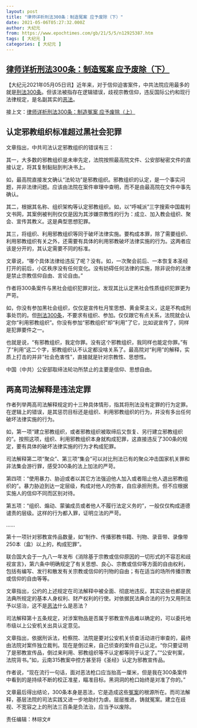 ```yaml
---
layout: post
title: "律师详析刑法300条：制造冤案 应予废除（下）"
date: 2021-05-06T05:27:32.000Z
author: 大纪元
from: https://www.epochtimes.com/gb/21/5/5/n12925387.htm
tags: [ 大纪元 ]
categories: [ 大纪元 ]
---
```

<!--1620278852000-->
[律师详析刑法300条：制造冤案 应予废除（下）](https://www.epochtimes.com/gb/21/5/5/n12925387.htm)
------

<div>
<p>【大纪元2021年05月05日讯】近年来，对于信仰迫害案件，中共法院应用最多的就是<a href="https://www.epochtimes.com/gb/tag/%E5%88%91%E6%B3%95300%E6%9D%A1.html">刑法300条</a>。但该法被指存在逻辑错误，歧视宗教信仰，违反国际公约和现行法律规定，是名副其实的<a href="https://www.epochtimes.com/gb/tag/%E6%81%B6%E6%B3%95.html">恶法</a>。</p><p class="p3">接上文：<a href="https://www.epochtimes.com/gb/21/5/5/n12924988.htm&quot;" target="_blank" rel="noopener noreferrer">律师详析刑法300条：制造冤案 应予废除（上）</a></p><h2>认定邪教组织标准超过黑社会犯罪</h2><p>文章指出，中共司法认定邪教组织的错误有三：</p><p>其一，大多数的邪教组织是未审先定，法院按照最高院文件、公安部秘密文件的直接认定，将其复制黏贴到判决书上。</p><p>如，最高院直接发文确认“法轮功”是邪教组织。邪教组织的认定，是一个事实问题，并非法律问题。应该由法院在案件审理中查明，而不是由最高院在文件中事先确认。</p><p>其二，根据其名称、组织架构等认定邪教组织。如，以“呼喊派”三字搜索中国裁判文书网，其案例被判刑仅仅是因为其涉嫌宗教性的行为：成立、加入教会组织、聚会、宣传其教义。这是典型思想犯罪。</p><p>其三，将组织、利用邪教组织等同于破坏法律实施。要构成本罪，除了需要组织、利用邪教组织有关之外，还需要有具体的利用邪教破坏法律实施的行为。这两者应该是分开的，其认定需要不同的标准。</p><p>文章说，“哪个具体法律给违反了呢？没有。如，一次聚会前后、一本恢复本圣经打开的前后，小区秩序没有任何变化。没有妨碍任何法律的实施，除非说你的法律是禁止宗教信仰自由、言论自由。”</p><p>作者将300条案件与黑社会组织犯罪对比，发现其比认定黑社会性质组织犯罪更为严苛。</p><p>如，你没有参加黑社会组织，仅仅是宣传杜月笙思想、黄金荣主义，这是不构成刑事处罚的。但<a href="https://www.epochtimes.com/gb/tag/%E5%88%91%E6%B3%95300%E6%9D%A1.html">刑法300条</a>，不要求有组织、参加。仅仅跟它有点关系，法院就会认定你“利用邪教组织”。你没有参加“邪教组织”却“利用”了它，比如说宣传了，同样是犯罪要件之一。</p><p>也就是说，“有邪教组织，我定你罪。没有这个邪教组织，我同样也能定你罪。”有了“利用”这二个字，邪教组织认不认定都没啥关系了。最高院对“利用”的解释，实质上打击的并非“社会危害性”，直接就是针对宗教性、思想性。</p><p>中国（中共）公安部取缔法轮功所禁止的主要是信仰、思想自由。</p><h2>两高司法解释是违法定罪</h2><p>作者列举两高司法解释规定的十三种具体情形，指其将刑法没有定罪的行为定罪。在逻辑上的错误，是其惩罚目标还是组织、利用邪教组织的行为，并没有多出任何破坏法律实施的行为。</p><p>如，第一项“建立邪教组织，或者邪教组织被取缔后又恢复、另行建立邪教组织的”。按照这项，组织、利用邪教组织本身就构成犯罪，这直接违反了300条的规定，要有具体的破坏法律实施的行为才构成犯罪。</p><p>司法解释第二项“聚众”、第三项“集会”可以对比刑法已有的聚众冲击国家机关罪和非法集会游行罪，感受300条的法上加法的严苛。</p><p>第四项：“使用暴力、胁迫或者以其它方法强迫他人加入或者阻止他人退出邪教组织的”。暴力胁迫到达一定层级，构成对他人的伤害，自应承担刑责。但不应根据实施人的信仰不同而区别对待。</p><p>第五项：“组织、煽动、蒙骗成员或者他人不履行法定义务的”，一般仅仅构成道德谴责的层级。这样的行为都入罪，证明立法的严苛。</p><p>……</p><p>第十一项针对邪教宣传品数量，如“制作、传播邪教书籍、刊物、录音带、录像带250本（盒）以上的，构成犯罪”。</p><p>联合国大会于一九八一年发布《消除基于宗教或信仰原因的一切形式的不容忍和歧视宣言》，第六条中明确规定了有关思想、良心、宗教或信仰等方面的自由权利，包括有编写、发行和散发有关宗教或信仰的刊物的自由；有在适当的场所传播宗教或信仰的自由等等。</p><p>文章指出，公约的上述规定在司法解释中被全面、彻底地违反。其实这些也都是民法典所规定的基本人身权利、财产权利的行使。对依据民法典合法的行为又用刑法予以惩治，这不是<a href="https://www.epochtimes.com/gb/tag/%E6%81%B6%E6%B3%95.html">恶法</a>什么是恶法？</p><p>司法解释第十五条规定，对涉案物品是否属于邪教宣传品难以确定的，可以委托地市级以上公安机关出具认定意见。</p><p>文章指出，依据刑诉法，检察院、法院是要对公安机关侦查活动进行审查的，最终由法院对案件独立裁判。现在是倒过来，自己侦查的案件自己认定。“你只要证明了是邪教宣传品，倒过来利用、邪教组织等不认定都等同于认定了。”“公安判案，法院背书。”如，云南315教案中控方甚至将《圣经》认定为邪教宣传品。</p><p>作者说，“现在流行一句话，面对恶法枪口应当抬高一厘米，但是我在300条案件中看到的是持续不断的校正准星，瞄准目标。黑洞洞的枪口始终是对准了你的。”</p><p>文章最后得出结论，300条本身是恶法，它是造成这些<a href="https://www.epochtimes.com/gb/tag/%E5%86%A4%E6%A1%88.html">冤案</a>的根源所在。而司法解释，基层法院的司法实践又进一步地助纣为虐。层层推进，铸就冤案。建立在歧视、不宽容之上的刑法三百条是负法治，应当予以废除。</p><p>责任编辑：林琮文#</p>
</div>
